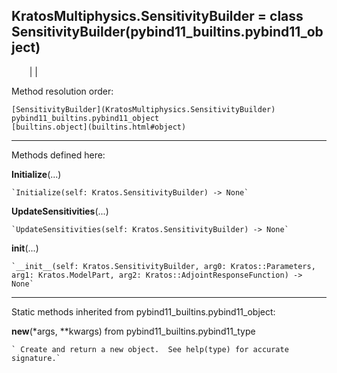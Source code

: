   
**KratosMultiphysics.SensitivityBuilder** = class
SensitivityBuilder(pybind11_builtins.pybind11_object)  
---  
`    `|   |

Method resolution order:

    [SensitivityBuilder](KratosMultiphysics.SensitivityBuilder)
    pybind11_builtins.pybind11_object
    [builtins.object](builtins.html#object)

* * *

Methods defined here:  

**Initialize**(...)

    `Initialize(self: Kratos.SensitivityBuilder) -> None`

**UpdateSensitivities**(...)

    `UpdateSensitivities(self: Kratos.SensitivityBuilder) -> None`

**__init__**(...)

    `__init__(self: Kratos.SensitivityBuilder, arg0: Kratos::Parameters, arg1: Kratos.ModelPart, arg2: Kratos::AdjointResponseFunction) -> None`

* * *

Static methods inherited from pybind11_builtins.pybind11_object:  

**__new__**(*args, **kwargs) from pybind11_builtins.pybind11_type

    ` Create and return a new object.  See help(type) for accurate signature.`

